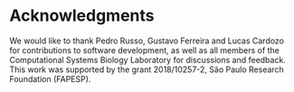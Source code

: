 # Acknowledgments 
We would like to thank Pedro Russo, Gustavo Ferreira and Lucas Cardozo for contributions to software development, as well as all members of the Computational Systems Biology Laboratory for discussions and feedback. This work was supported by the grant 2018/10257-2, São Paulo Research Foundation (FAPESP). 
